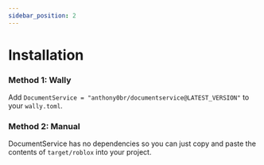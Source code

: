 ```yaml
---
sidebar_position: 2
---
```


# Installation

### Method 1: Wally
Add `DocumentService = "anthony0br/documentservice@LATEST_VERSION"` to your `wally.toml`.

### Method 2: Manual
DocumentService has no dependencies so you can just copy and paste the contents of
`target/roblox` into your project.